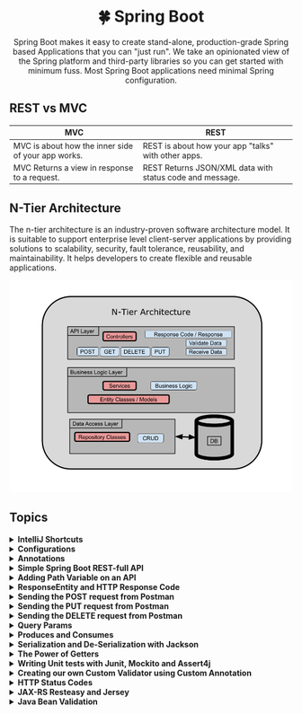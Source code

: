 
<h1 align="center"> 🍀 Spring Boot</h1>

<p align="center">
Spring Boot makes it easy to create stand-alone, production-grade Spring based Applications that you can "just run". We take an opinionated view of the Spring platform and third-party libraries so you can get started with minimum fuss. Most Spring Boot applications need minimal Spring configuration.
</p>


[comment]: <> (-------------------------------------------------------------------)

[comment]: <> (<details>)

[comment]: <> (<summary><b>Simple Spring Boot REST-full API</b></summary>)

[comment]: <> (</details>)

[comment]: <> (-------------------------------------------------------------------)


[comment]: <> (REST vs MVC)
## REST vs MVC

MVC | REST | 
--- | --- |
MVC is about how the inner side of your app works. | REST is about how your app "talks" with other apps.
MVC Returns a view in response to a request. | REST Returns JSON/XML data with status code and message.
         
## N-Tier Architecture
The n-tier architecture is an industry-proven software architecture model. It is suitable to support enterprise level client-server applications by providing solutions to scalability, security, fault tolerance, reusability, and maintainability. It helps developers to create flexible and reusable applications.


![](images/nta.PNG)

[comment]: <> (<img src="images/nta.PNG" width="320" align="center"></img>)

## Topics

[comment]: <> (IntelliJ Shortcuts)
<details>
<summary><b>IntelliJ Shortcuts</b></summary>

* `double tap shift`: Search anything in project.
* `ctrl + alt`: Refactor / Format Code.
* `ctrl + shift + enter`: Complete current statement.
* `ctrl + /`: Comment line.
* `ctrl + shift + /`: Comment block.
* `hold ctrl + click`: goto declaration/definition.
* `alt + enter`: show intended actions for error fix.
* `alt + insert`: Insert constructor/getters/setters in class.
* `atrl + alt + o`: Remove all un used classes.
* `ctrl + w`: Expand Selection.
* `ctrl + alt + v`: declare the statement in a variable.
* `ctrl + shift + t`: Create a Unit test file for the selected file.

</details>

[comment]: <> (Configurations)
<details>
<summary><b>Configurations</b></summary>

1. To change the port number of the server from 8080(default) to 8081 or any other port, 
    * got to `Edit Configurations` on top right.
    * click on `Modify Options`.
    * click on `Change VM Options`.
    * Add the following lines on the appeared text-box:
      
          -Dserver.port=8081

</details>

[comment]: <> (Annotations)
<details>
<summary><b>Annotations</b></summary>

Annotations | Description | 
--- | --- | 
@InitBinder | Pre-Processes all the requests coming into our controller.
@NotNull | 
@Min | 
@Max | 
@RequestParam() | 
@Component | 
@ModelAttribute | 
@Repository | Marked on a Repository file in DAO/DAL.
@Service | Marked on a Service file.
@Autowired | Marked on a constructor with dependency injection.
@RestController | Marked on a Class with API's in it.
@RequestMapping(method = RequestMethod.GET, path = "get") | Marked on a `GET` method, and can be accessed on path `localhost:8080/get`.
@RequestMapping(method = RequestMethod.POST, consumes = MediaType.APPLICATION_JSON_VALUE) | Only Accepts JSON data from Post request.
@GetMapping | Marked on a `GET` method.
@PostMapping | Marked on a `POST` method.
@DeleteMapping | Marked on a `DELETE` method.
@PathVariable | Marking a property as a path variable.
@RequestBody | Added in front of the `User` in argument list. This indicates to map the incoming data from post request to this `User` model


</details>

[comment]: <> (Simple Spring Boot REST-full API)
<details>
<summary><b>Simple Spring Boot REST-full API</b></summary>

* Add the following code in the main application file for a simple get request.
  
      @SpringBootApplication
      public class LearningSpringBootApplication {
    
            public static void main(String[] args) {
                SpringApplication.run(LearningSpringBootApplication.class, args);
            }
    
            @RestController
            class MessageController {
    
                @RequestMapping(method = RequestMethod.GET)
                Message getMessage() {
                    return new Message("Hello World!");
                }
            }
    
            class Message {
  
                private final String message;
    
                public String getMessage() {
                    return message;
                }
    
                public Message(String message) {
                    this.message = message;
                }
            }
      }

* To ensure the return of the JSON payload, make sure to add a getter for the message in the `Message` class in the above example.
* When accessed on `localhost:8080`, a JSON is returned:

        {
            "message": "Hello World!"
        }

</details>

[comment]: <> (Path Variables)
<details>
<summary><b>Adding Path Variable on an API</b></summary>

* The following example shows how to add a path variable in a Request handler.

      @RequestMapping(method = RequestMethod.GET, path = "{userUid}")
          public User fetchUser(@PathVariable("userUid") UUID userUid) {
          return userService.getUser(userUid).get();
      }


</details>

[comment]: <> (ResponseEntity and HTTP Response Code)
<details>
<summary><b>ResponseEntity and HTTP Response Code</b></summary>

* `ResponseEntity` is a generic class in spring boot which is used to handle a request. It returns a Response code of the given data.
* `Optional` is a generic class which returns null, if the object is not assigned, else it returns the object.  
* An example given below shows the use of Response Entity used to handle a request:

      @RequestMapping(method = RequestMethod.GET, path = "{userUid}")
      public ResponseEntity<?> fetchUser2(@PathVariable("userUid") UUID userUid) {
          Optional<User> optionalUser = userService.getUser(userUid);
          if (optionalUser.isPresent()) {
              return ResponseEntity.ok(optionalUser.get());
          }
          return ResponseEntity.status(HttpStatus.NOT_FOUND)
              .body(new ErrorMessage("User " + userUid + "was not found!"));
      }

* We cannot also update the above code into functional program (Streams style), But that option is not available on 
  IntelliJ Community. 

</details>

[comment]: <> (Sending the post request from postman)
<details>
<summary><b>Sending the POST request from Postman</b></summary>

* Before sending the POST request make sure that, the `User` model has a default constructor.
* Following method is used for handling the POST Request:

      // POST: Saving a user in the database.
      @RequestMapping(method = RequestMethod.POST, consumes = MediaType.APPLICATION_JSON_VALUE)
      public ResponseEntity<Integer> insertNewUser(@RequestBody User user) {
          int result = userService.insertUser(user);
          if (result == 1) {
              return ResponseEntity.ok().build();
          }
          return ResponseEntity.badRequest().build();
      }


</details>

[comment]: <> (Sending the PUT request from Postman)
<details>
<summary><b>Sending the PUT request from Postman</b></summary>

* Following method/middleware is used to handle a PUT request:

      /*
          Returns: Response of the request
          Used In: PUT, POST
      */
      private ResponseEntity<Integer> getIntegerResponseEntity(int result) {
          if (result == 1) {
              return ResponseEntity.ok().build();
          }
          return ResponseEntity.badRequest().build();
      }
    
    
      // PUT: Updates the user object.
      @RequestMapping(method = RequestMethod.PUT, consumes = MediaType.APPLICATION_JSON_VALUE)
      public ResponseEntity<Integer> updateUser(@RequestBody User user) {
          int result = userService.updateUser(user);
          return getIntegerResponseEntity(result);
      }


</details>

[comment]: <> (Sending the DELETE request from Postman)
<details>
<summary><b>Sending the DELETE request from Postman</b></summary>

* The following method handles a delete request from Postman:

      //DELETE: Delete a user using userUid
      @RequestMapping(method = RequestMethod.DELETE, path = "{userUid}")
      public ResponseEntity<Integer> deleteUser(@PathVariable("userUid") UUID userUid) {
          int result = userService.removeUser(userUid);
          return getIntegerResponseEntity(result);
      }


</details>

[comment]: <> (Query Params)
<details>
<summary><b>Query Params</b></summary>

* Adding query params basically passes some variables through the URL in order to perform filtering.
* To add a query parameter, use `?` and add the parameters in the URL. An example is shown below:

      localhost:8081/api/v1/users/get?gender=MALE&ageLessThan=18

* The following middleware handles this URL and gets the value of `gender` and `ageLessThan`.

      // GET: All users from database.
      @RequestMapping(method = RequestMethod.GET, path = "get")
      public List<User> fetchUsers(@QueryParam("gender") String gender, @QueryParam("ageLessThan") Integer ageLessThan) {
          System.out.println(gender);
          System.out.println(ageLessThan);
          return userService.getAllUsers();
      }

* If the query params are not added, the middleware will still return data normally.
* Passing the Gender got by query-params inside a function in the `userService`:

      public List<User> getAllUsers(Optional<String> gender) {
          List<User> users = userDao.selectAllUsers();
          if (!gender.isPresent()) {
              return users;
          }
          try {
              Gender theGender = Gender.valueOf(gender.get().toUpperCase());
              return users.stream()
                  .filter(user -> user.getGender().equals(theGender))
                  .collect(Collectors.toList());
          } catch (Exception exp) {
                throw new IllegalStateException("Invalid Gender" + exp);
          }
      }

* Middleware that handles query-params:

      // GET: All users from database.
      @RequestMapping(method = RequestMethod.GET, path = "get")
          public List<User> fetchUsers(@QueryParam("gender") String gender) {
          return userService.getAllUsers(Optional.ofNullable(gender));
      }

* Now we can GET send request using the following URL:

      localhost:8081/api/v1/users/get?gender=female
  
  OR
  
      localhost:8081/api/v1/users/get?gender=MALE



</details>

[comment]: <> (Produces and Consumes)
<details>
<summary><b>Produces and Consumes</b></summary>


* Uptil now we have been handling requests using Semi-structured data, JSON or any other format.
* We can set the type of files that we can accept from clients, and the type of files that we cen send to clients.
  * `@Produces`: Server produces only selected file types to client.
  * `@Consumes`: Server accepts only selected file types from a client.

* In the following UserController Class, we are forcing each request handler to produce and consume selected type of file/data.
  
      @RestController
      @RequestMapping(path = "/api/v1/users")
      public class UserController {
      private UserService userService;
    
    
        /*
             CONSTRUCTOR: Injecting User service.
        */
        @Autowired
        public UserController(UserService userService) {
            this.userService = userService;
        }
    
    
        /*
             GET: All users from database.
        */
        @RequestMapping(
                method = RequestMethod.GET,
                path = "get",
                produces = MediaType.APPLICATION_JSON_VALUE
        )
        public List<User> fetchUsers(@QueryParam("gender") String gender) {
            return userService.getAllUsers(Optional.ofNullable(gender));
        }
    
    
        /*
             Returns: Response of the request
             Used In: PUT, POST
        */
        private ResponseEntity<Integer> getIntegerResponseEntity(int result) {
            if (result == 1) {
                return ResponseEntity.ok().build();
            }
            return ResponseEntity.badRequest().build();
        }
    
    
        /*
             GET: User by ID using path variable and ResponseEntity and ResponseCode.
        */
        @RequestMapping(
                method = RequestMethod.GET,
                path = "{userUid}",
                produces = MediaType.APPLICATION_JSON_VALUE
        )
        public ResponseEntity<?> fetchUser(@PathVariable("userUid") UUID userUid) {
            Optional<User> optionalUser = userService.getUser(userUid);
            if (optionalUser.isPresent()) {
                return ResponseEntity.ok(optionalUser.get());
            }
            return ResponseEntity.status(HttpStatus.NOT_FOUND)
                    .body(new ErrorMessage("User " + userUid + "was not found!"));
        }
    
    
        /*
             POST: Saving a user in the database.
        */
        @RequestMapping(
                method = RequestMethod.POST,
                consumes = MediaType.APPLICATION_JSON_VALUE,
                produces = MediaType.APPLICATION_JSON_VALUE
        )
        public ResponseEntity<Integer> insertNewUser(@RequestBody User user) {
            int result = userService.insertUser(user);
            return getIntegerResponseEntity(result);
        }
    
    
        /*
             PUT: Updates the user object.
        */
        @RequestMapping(
                method = RequestMethod.PUT,
                consumes = MediaType.APPLICATION_JSON_VALUE,
                produces = MediaType.APPLICATION_JSON_VALUE
        )
        public ResponseEntity<Integer> updateUser(@RequestBody User user) {
            int result = userService.updateUser(user);
            return getIntegerResponseEntity(result);
        }
    
        /*
            DELETE: Delete a user using userUid
        */
        @RequestMapping(
                method = RequestMethod.DELETE,
                path = "{userUid}",
                produces = MediaType.APPLICATION_JSON_VALUE
        )
        public ResponseEntity<Integer> deleteUser(@PathVariable("userUid") UUID userUid) {
            int result = userService.removeUser(userUid);
            return getIntegerResponseEntity(result);
        }
    
      }

</details>

[comment]: <> (Serialization and De-Serialization with Jackson)
<details>
<summary><b>Serialization and De-Serialization with Jackson</b></summary>

The data of an object is displayed on the web browser in the form of a JSON. `Jackson` is the Library used to convert the object data into a JSON.

* Previously we had User model something like this:

      public class User {
      
          private UUID userUid;
          private String firsName;
          private String lastName;
          private Gender gender;
          private Number age;
          private String email;
      
          public User() {
          }
      
          public User(UUID userUid, String firsName, String lastName, Gender gender, Number age, String email) {
              this.userUid = userUid;
              this.firsName = firsName;
              this.lastName = lastName;
              this.gender = gender;
              this.age = age;
              this.email = email;
          }
      
      }

* In the above model, the fields are not final, and we need a default constructor, But we need them to be final 
to ensure the immutability of the object to display correct data, and we also don't need a default constructor.
  
* Also, the setUserUid() will not work, as the fields are final and initialized already.

* We can user `@JsonProperty("name)` annotator with the fields for the object to work properly, and also creating a new user method:

      public class User {
      
          private final UUID userUid;
          private final String firstName;
          private final String lastName;
          private final Gender gender;
          private final Number age;
          private final String email;
      
      
          public User(
                  @JsonProperty("userUid") UUID userUid,
                  @JsonProperty("firstName") String firstName,
                  @JsonProperty("lastName") String lastName,
                  @JsonProperty("gender") Gender gender,
                  @JsonProperty("age") Number age,
                  @JsonProperty("email") String email
          ) {
              this.userUid = userUid;
              this.firstName = firstName;
              this.lastName = lastName;
              this.gender = gender;
              this.age = age;
              this.email = email;
          }
      
          public static User newUser(UUID userUid, User user) {
              return new User(userUid, user.getFirstName(), user.getLastName(), user.getGender(), user.getAge(), user.getEmail());
          }
      }

* `Note`: Jackson user getters in the model to create JSON. 

* If we add the `@JsonProperty("id")` on a getter, it will rename the `key` from `userUid` to `id` in the JSON obtained:

      @JsonProperty("id")
      public UUID getUserUid() {
          return userUid;
      }

* The JSON object will look like this:

      {
          "id": "393b41c3-faf9-4c3a-b677-ea9b2c4bcd1c",  <-- key changed from "userUid" to "id"
          "firstName": "Osama",
          "lastName": "Khan",
          "gender": "MALE",
          "age": 23,
          "email": "osama.khan@gmail.com"
      }



</details>

[comment]: <> (The Power of Getters)
<details>
<summary><b>The Power of Getters</b></summary>

<h1 align="center">
  <kbd>JSON only works with getters</kbd>
</h1>
Any getter that returns anything or data in the model class, JSON will get that 
getter and extract value from it. lets say we have 2 getters, these getters are not the 
actual getters but just functions. Jackson will automatically remove the `get` and convert the rest 
of the name to camelcase and set that as the key-name, and the return value will be the value of that key.
Let's say we have 2 methods/getters, which are not returning the actual field, but some extra data

    public String getFullName() {
        return this.firstName + " " + this.lastName;
    }
    
    public LocalDate getDateOfBirth() {
        return LocalDate.now().minusYears(this.age);
    }

The above getters will result in some extra data in our JSON object.

    {
        "firstName": "Osama",
        "lastName": "Khan",
        "gender": "MALE",
        "age": 23,
        "email": "osama.khan@gmail.com",
        "fullName": "Osama Khan",                         <-- new data
        "dateOfBirth": "1998-01-21",                      <-- new data
        "id": "723d2989-0be6-47df-928a-49967905439a"      
    }

if you want to hide a property from JSON, simply user `@JsonIgnore` annotation on a getter.

    @JsonIgnore
    public String getEmail() {
        return email;
    }

Now the following JSON is received as a result:

    {           // No email!!!!!!!!!!!!!!!!!
        "firstName": "Osama",
        "lastName": "Khan",
        "gender": "MALE",
        "age": 23,
        "fullName": "Osama Khan",                         
        "dateOfBirth": "1998-01-21",                      
        "id": "723d2989-0be6-47df-928a-49967905439a"      
    }


</details>

[comment]: <> (Writing Unit tests)
<details>
<summary><b>Writing Unit tests with Junit, Mockito and Assert4j</b></summary>

* Create a unit test file with `ctrl + shift + t` shortcut and add all the functions with the `setup/@before` method.   
* `assertThat()` checks the changes that were made in the original file/functions.
* For the testing of the UserService file, we are injecting UserDao (dependency injection), So in the 
testing file, we can use mockito to mock the object.

      @Mock
      private FakeDataDao fakeDataDao;
    
      private UserService userService;
    
      @BeforeEach
      void setUp() throws Exception {
          MockitoAnnotations.initMocks(this);
          userService = new UserService(fakeDataDao);
      }

* When you are testing a particular class, make sure to remove static fields/methods as they might produce errors.
* Or simply just don't test methods that are static.

</details>

[comment]: <> (Creating our own Custom Validator using Custom Annotation)
<details>
<summary><b>Creating our own Custom Validator using Custom Annotation</b></summary>

In the following example, we will create a custom annotation which will help us validate that the String value should start with `LUV`.
Create the class with the following contents in it.

    package com.osama.learningspringboot;
    
    import javax.validation.Constraint;
    import javax.validation.Payload;
    import java.lang.annotation.ElementType;
    import java.lang.annotation.Retention;
    import java.lang.annotation.RetentionPolicy;
    import java.lang.annotation.Target;
    
    @Constraint(validatedBy = CourseCodeConstraintValidator.class)
    @Target({ElementType.METHOD, ElementType.FIELD})
    @Retention(RetentionPolicy.RUNTIME)
    public @interface CourseCode {
    
        public String value() default "LUV";
    
        public String message() default "Course Code should start with LUV";
    
        // default groups
        public Class <?>[] groups() default {};
    
        // default payloads
        public Class<? extends Payload>[] payload() default {};
    }

Now create the class with the actual business logic:

    package com.osama.learningspringboot;

    import javax.validation.ConstraintValidator;
    import javax.validation.ConstraintValidatorContext;
    
    public class CourseCodeConstraintValidator implements ConstraintValidator<CourseCode, String> {
    
        /*
             We need to overload these 2 abstract methods. Use IntelliSense
        */
    
        private String coursePrefix;
    
        @Override
        public void initialize(CourseCode constraintAnnotation) {
            coursePrefix = constraintAnnotation.value();
        }
    
        @Override
        public boolean isValid(String s, ConstraintValidatorContext constraintValidatorContext) {
            // s is the course code entered

            if (s != null) {
                return s.startsWith(coursePrefix);
            } else {
                return true;
            }
        }
    }

Apply the Annotation on a given string that needs to start with `LUV`

    @CourseCode
    public String courseCode;

OR

    @CourseCode(value="LUV", message="start with LUV")
    public String courseCode;

</details>

[comment]: <> (HTTP Status Codes)
<details>
<summary><b>HTTP Status Codes</b></summary>

![](images/http-status-codes.jpg)

</details>

[comment]: <> (JAX-RS Resteasy and Jersey)
<details>
<summary><b>JAX-RS Resteasy and Jersey</b></summary>

Uptil now we were implementing all the annotations provided by MVC like `RequestMapping`, `GetMapping` etc.
Now we will use another alternative which is `JAX-RS`

`JAX-RS` Shifts with 3 Implementations, all of them are used to implement Restful services.
* JERSEY
* Apache CXF
* [RESTEasy (Provided by PayPal)](https://github.com/resteasy/Resteasy)

`RESTEasy` is good and straight forward and it is also implemented in this project.

There was no RESTEasy Spring Boot starter out there, so PayPal team decided to create one and share it with the
community.

[RESTEasy Dependency](https://github.com/paypal/resteasy-spring-boot) is provided in the repo by Paypal.

    <dependency>
       <groupId>com.paypal.springboot</groupId>
       <artifactId>resteasy-spring-boot-starter</artifactId>
       <version>2.3.4-RELEASE</version>
       <scope>runtime</scope>
    </dependency>



</details>

[comment]: <> (Java Bean Validation)
<details>
<summary><b>Java Bean Validation</b></summary>

* At this point if we send a POST request with empty body to the server, it will provide an
error that age is null and age is required to set dob. so now we are going to force the controller to
force the controller to accept the critical fields from the data.   
  
* Change the following function in `UserService.java`.

      public int insertUser(User user) {
          UUID userUid = UUID.randomUUID();
          validateUser(user);
          return userDao.insertUser(userUid, User.newUser(userUid, user));
      }
    
      private void validateUser(User user) {
          Objects.requireNonNull(user.getFirstName(), "first name required!");
          Objects.requireNonNull(user.getLastName(), "last name required!");
          Objects.requireNonNull(user.getAge(), "age required!");
          Objects.requireNonNull(user.getEmail(), "email required!");
      }
  
* The above way of validation is not very good, as it will generate a lot of boilerplate code.
* So a good way is to use the following annotations

Validation Annotations | Description
---|---|
@NotNull(message = "Display Error Message") | Marked on a property that cannot be null.
@Max(value = 100) | Add a Max range.
@Min(value = 0) | Add a min range.
@Email | Marked on an email.

* Mark the Annotations as shown below:

      private final UUID userUid;
    
      @NotNull(message = "FirstName cannot be null")
      private final String firstName;
    
      @NotNull
      private final String lastName;
    
      @NotNull
      private final Gender gender;
    
      @NotNull
      @Max(value = 110)
      @Min(value = 0)
      private final Integer age;
    
      @NotNull
      @Email
      private final String email;

* Activate the Validation Annotations by adding the `@Valid` Annotation in front of 
  the actual bean Initialization. Also mark the controller class as `@Validated`.

      /*
           POST: Saving a user in the database.
      */
      @RequestMapping(
              method = RequestMethod.POST,
              consumes = MediaType.APPLICATION_JSON_VALUE,
              produces = MediaType.APPLICATION_JSON_VALUE
      )
      public ResponseEntity<Integer> insertNewUser(@RequestBody @Valid User user) {
          int result = userService.insertUser(user);
          return getIntegerResponseEntity(result);
      }




</details>